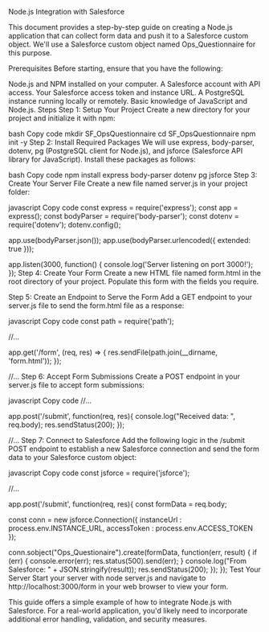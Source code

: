 Node.js Integration with Salesforce


This document provides a step-by-step guide on creating a Node.js application that can collect form data and push it to a Salesforce custom object. We'll use a Salesforce custom object named Ops_Questionnaire for this purpose.

Prerequisites
Before starting, ensure that you have the following:

Node.js and NPM installed on your computer.
A Salesforce account with API access.
Your Salesforce access token and instance URL.
A PostgreSQL instance running locally or remotely.
Basic knowledge of JavaScript and Node.js.
Steps
Step 1: Setup Your Project
Create a new directory for your project and initialize it with npm:

bash
Copy code
mkdir SF_OpsQuestionnaire
cd SF_OpsQuestionnaire
npm init -y
Step 2: Install Required Packages
We will use express, body-parser, dotenv, pg (PostgreSQL client for Node.js), and jsforce (Salesforce API library for JavaScript). Install these packages as follows:

bash
Copy code
npm install express body-parser dotenv pg jsforce
Step 3: Create Your Server File
Create a new file named server.js in your project folder:

javascript
Copy code
const express = require('express');
const app = express();
const bodyParser = require('body-parser');
const dotenv = require('dotenv');
dotenv.config();

app.use(bodyParser.json());
app.use(bodyParser.urlencoded({ extended: true }));

app.listen(3000, function() {
  console.log('Server listening on port 3000!');
});
Step 4: Create Your Form
Create a new HTML file named form.html in the root directory of your project. Populate this form with the fields you require.

Step 5: Create an Endpoint to Serve the Form
Add a GET endpoint to your server.js file to send the form.html file as a response:

javascript
Copy code
const path = require('path');

//...

app.get('/form', (req, res) => {
  res.sendFile(path.join(__dirname, 'form.html'));
});

//...
Step 6: Accept Form Submissions
Create a POST endpoint in your server.js file to accept form submissions:

javascript
Copy code
//...

app.post('/submit', function(req, res){
  console.log("Received data: ", req.body);
  res.sendStatus(200);
});

//...
Step 7: Connect to Salesforce
Add the following logic in the /submit POST endpoint to establish a new Salesforce connection and send the form data to your Salesforce custom object:

javascript
Copy code
const jsforce = require('jsforce');

//...

app.post('/submit', function(req, res){
  const formData = req.body;

  const conn = new jsforce.Connection({
    instanceUrl : process.env.INSTANCE_URL,
    accessToken : process.env.ACCESS_TOKEN
  });

  conn.sobject("Ops_Questionaire").create(formData, function(err, result) {
    if (err) { 
      console.error(err); 
      res.status(500).send(err);
    }
    console.log("From Salesforce: " + JSON.stringify(result));
    res.sendStatus(200);
  });
});
Test Your Server
Start your server with node server.js and navigate to http://localhost:3000/form in your web browser to view your form.

This guide offers a simple example of how to integrate Node.js with Salesforce. For a real-world application, you'd likely need to incorporate additional error handling, validation, and security measures.
